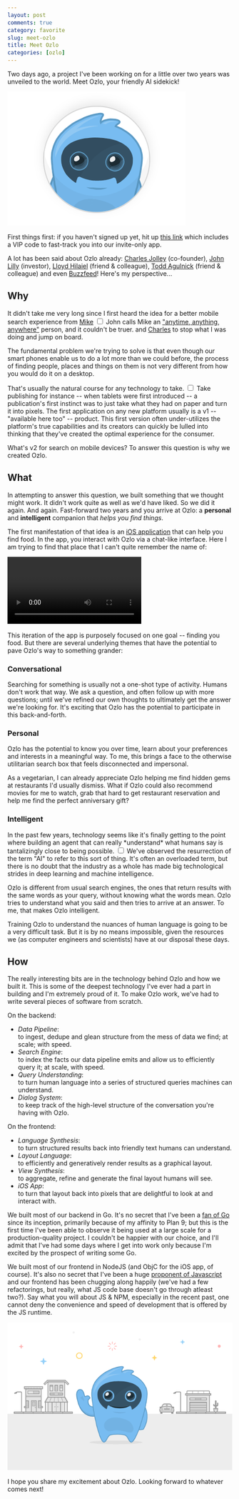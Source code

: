 ```yaml
---
layout: post
comments: true
category: favorite
slug: meet-ozlo
title: Meet Ozlo
categories: [ozlo]
---
```


Two days ago, a project I've been working on for a little over two years was unveiled to the world.
Meet Ozlo, your friendly AI sidekick!

[![Ozlo](/images/2016/ozlo.gif)](https://dribbble.com/shots/2704505-Meet-Ozlo)

First things first: if you haven't signed up yet, hit up [this link](https://www.ozlo.com/?vip=ANANT) which
includes a VIP code to fast-track you into our invite-only app.

A lot has been said about Ozlo already: [Charles Jolley](https://medium.com/teamozlo/introducing-ozlo-d5cce73d7ba5) (co-founder),
[John Lilly](https://news.greylock.com/our-investment-in-ozlo-a7f6eb9f61eb#.r1j0eeu8k) (investor), [Lloyd Hilaiel](http://lloyd.io/meet-ozlo) (friend & colleague),
[Todd Agulnick](http://todd.agulnick.com/2016/05/11/what-ive-been-up-to-ozlo/) (friend & colleague)
and even [Buzzfeed](https://www.buzzfeed.com/alexkantrowitz/ozlo-the-ai-chatbot-wants-to-help-you-find-coffee-and-food)!
Here's my perspective...

## Why

It didn't take me very long since I first heard the idea for a better mobile search experience from
<label for="sn-mike" class="margin-toggle sidenote-number">[Mike](https://twitter.com/michaelrhanson)</label>
<input type="checkbox" id="sn-mike" class="margin-toggle"/>
<span class="sidenote">
John calls Mike an
["anytime, anything, anywhere"](http://techcrunch.com/2012/08/09/mike-hanson-joins-greylock-as-eir/) person,
and it couldn't be truer.
</span>
and [Charles](https://twitter.com/okito)
to stop what I was doing and jump on board.

The fundamental problem we're trying to solve is that even though our smart phones enable us to do a lot more than we could before,
the process of finding people, places and things on them is not very different from how you would do it on a desktop.

<label for="sn-tech" class="margin-toggle sidenote-number">That's usually the natural course for any technology to take.</label>
<input type="checkbox" id="sn-tech" class="margin-toggle"/>
<span class="sidenote">
Take publishing for instance -- when tablets were first introduced -- a publication's first instinct was to just take what they
had on paper and turn it into pixels.
</span>
The first application on any new platform usually is a v1 -- "available here too" -- product. This first version often under-utilizes
the platform's true capabilities and its creators can quickly be lulled into thinking that they've created the optimal experience
for the consumer.

What's v2 for search on mobile devices? To answer this question is why we created Ozlo.

## What

In attempting to answer this question, we built something that we thought might work. It didn't work quite as well
as we'd have liked. So we did it again. And again. Fast-forward two years and you arrive at Ozlo: a **personal** and **intelligent**
companion that _helps you find things_.

The first manifestation of that idea is an [iOS application](http://ozlo.com/download) that can help you find food.
In the app, you interact with Ozlo via a chat-like interface. Here I am trying to find that place that I can't quite
remember the name of:

<video controls autoplay loop>
<source src="/images/2016/indian-pizza.mp4" type="video/mp4"/>
</video>

This iteration of the app is purposely focused on one goal -- finding you food. But there are several underlying themes
that have the potential to pave Ozlo's way to something grander:

### Conversational

Searching for something is usually not a one-shot type of activity. Humans don't work that way. We ask a question,
and often follow up with more questions; until we've refined our own thoughts to ultimately get the answer we're
looking for. It's exciting that Ozlo has the potential to participate in this back-and-forth.

### Personal

Ozlo has the potential to know you over time, learn about your preferences and interests in a meaningful way.
To me, this brings a face to the otherwise utilitarian search box that feels disconnected and impersonal.

As a vegetarian, I can already appreciate Ozlo helping me find hidden gems at restaurants I'd usually dismiss.
What if Ozlo could also recommend movies for me to watch, grab that hard to get restaurant reservation
and help me find the perfect anniversary gift?

### Intelligent

<label for="sn-intelli" class="margin-toggle sidenote-number">
In the past few years, technology seems like it's finally getting to the point where building an agent that can
really *understand* what humans say is tantalizingly close to being possible.
</label>
<input type="checkbox" id="sn-intelli" class="margin-toggle"/>
<span class="sidenote">
We've observed the resurrection of the term "AI" to refer to this sort of thing. It's often an overloaded term,
but there is no doubt that the industry as a whole has made big technological strides in deep learning and machine intelligence.
</span>

Ozlo is different from usual search engines, the ones that return results with the same words as your query,
without knowing what the words mean. Ozlo tries to understand what you said and then tries to arrive at an answer.
To me, that makes Ozlo intelligent.

Training Ozlo to understand the nuances of human language is going to be a very difficult task. But it is by no
means impossible, given the resources we (as computer engineers and scientists) have at our disposal these days.

## How

The really interesting bits are in the technology behind Ozlo and how we built it. This is some of the deepest
technology I've ever had a part in building and I'm extremely proud of it. To make Ozlo work, we've had to write
several pieces of software from scratch.

On the backend:

- _Data Pipeline_:<br>to ingest, dedupe and glean structure from the mess of data we find; at scale; with speed.
- _Search Engine_:<br>to index the facts our data pipeline emits and allow us to efficiently query it; at scale, with speed.
- _Query Understanding_:<br>to turn human language into a series of structured queries machines can understand.
- _Dialog System_:<br>to keep track of the high-level structure of the conversation you're having with Ozlo.

On the frontend:

- _Language Synthesis_:<br>to turn structured results back into friendly text humans can understand.
- _Layout Language_:<br>to efficiently and generatively render results as a graphical layout.
- _View Synthesis_:<br>to aggregate, refine and generate the final layout humans will see.
- _iOS App_:<br>to turn that layout back into pixels that are delightful to look at and interact with.

We built most of our backend in Go. It's no secret that I've been a [fan of Go](https://www.kix.in/2009/11/11/go-why-i-e29da4-google/)
since its inception, primarily because of my affinity to Plan 9; but this is the first time I've been able to observe it being used at a
large scale for a production-quality project. I couldn't be happier with our choice, and I'll admit that I've had some days where I
get into work only because I'm excited by the prospect of writing some Go.

We built most of our frontend in NodeJS (and ObjC for the iOS app, of course). It's also no secret that I've been a huge
[proponent of Javascript](https://www.google.com/#safe=off&q=site:kix.in+javascript) and our frontend has been chugging along
happily (we've had a few refactorings, but really, what JS code base doesn't go through atleast two?). Say what you will
about JS & NPM, especially in the recent past, one cannot deny the convenience and speed of development that is offered by the
JS runtime.

![Ozlo Cityscape](/images/2016/ozlo-cityscape.png)

I hope you share my excitement about Ozlo. Looking forward to whatever comes next!

